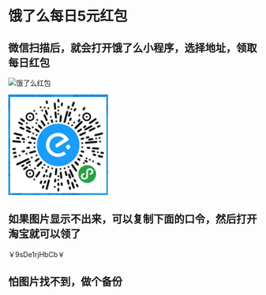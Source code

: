# 饿了么每日5元红包

## 微信扫描后，就会打开饿了么小程序，选择地址，领取每日红包

![饿了么红包](https://img2020.cnblogs.com/blog/1225466/202006/1225466-20200624134540550-610413229.png)

![饿了么红包](eleme.png)

## 如果图片显示不出来，可以复制下面的口令，然后打开淘宝就可以领了

￥9sDe1rjHbCb￥


## 怕图片找不到，做个备份